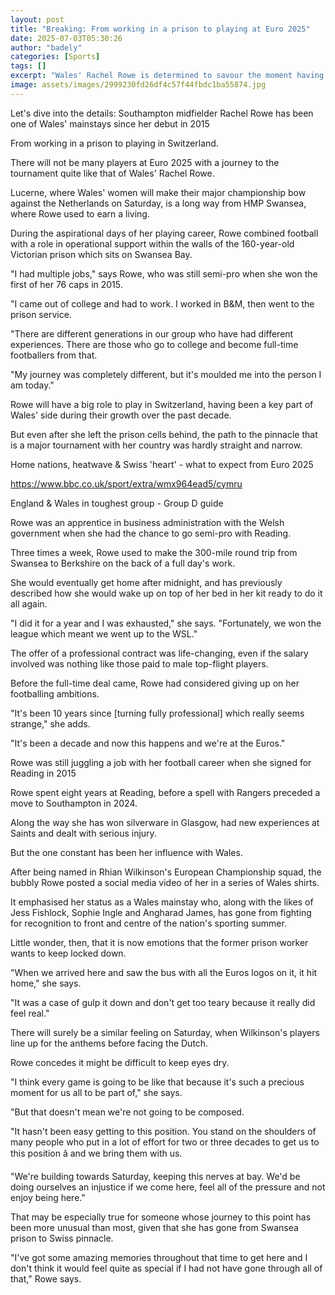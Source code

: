 ```yaml
---
layout: post
title: "Breaking: From working in a prison to playing at Euro 2025"
date: 2025-07-03T05:30:26
author: "badely"
categories: [Sports]
tags: []
excerpt: "Wales' Rachel Rowe is determined to savour the moment having had an unusual journey to Euro 2025."
image: assets/images/2999230fd26df4c57f44fbdc1ba55874.jpg
---
```


Let's dive into the details: Southampton midfielder Rachel Rowe has been one of Wales' mainstays since her debut in 2015

From working in a prison to playing in Switzerland.

There will not be many players at Euro 2025 with a journey to the tournament quite like that of Wales' Rachel Rowe.

Lucerne, where Wales' women will make their major championship bow against the Netherlands on Saturday, is a long way from HMP Swansea, where Rowe used to earn a living.

During the aspirational days of her playing career, Rowe combined football with a role in operational support within the walls of the 160-year-old Victorian prison which sits on Swansea Bay.

"I had multiple jobs," says Rowe, who was still semi-pro when she won the first of her 76 caps in 2015. 

"I came out of college and had to work. I worked in B&M, then went to the prison service. 

"There are different generations in our group who have had different experiences. There are those who go to college and become full-time footballers from that.

"My journey was completely different, but it's moulded me into the person I am today."

Rowe will have a big role to play in Switzerland, having been a key part of Wales' side during their growth over the past decade.

But even after she left the prison cells behind, the path to the pinnacle that is a major tournament with her country was hardly straight and narrow.

Home nations, heatwave & Swiss 'heart' - what to expect from Euro 2025

https://www.bbc.co.uk/sport/extra/wmx964ead5/cymru

England & Wales in toughest group - Group D guide

Rowe was an apprentice in business administration with the Welsh government when she had the chance to go semi-pro with Reading.

Three times a week, Rowe used to make the 300-mile round trip from Swansea to Berkshire on the back of a full day's work. 

She would eventually get home after midnight, and has previously described how she would wake up on top of her bed in her kit ready to do it all again.

"I did it for a year and I was exhausted," she says. "Fortunately, we won the league which meant we went up to the WSL."

The offer of a professional contract was life-changing, even if the salary involved was nothing like those paid to male top-flight players. 

Before the full-time deal came, Rowe had considered giving up on her footballing ambitions.

"It's been 10 years since [turning fully professional] which really seems strange," she adds. 

"It's been a decade and now this happens and we're at the Euros."

Rowe was still juggling a job with her football career when she signed for Reading in 2015

Rowe spent eight years at Reading, before a spell with Rangers preceded a move to Southampton in 2024.

Along the way she has won silverware in Glasgow, had new experiences at Saints and dealt with serious injury.

But the one constant has been her influence with Wales.

After being named in Rhian Wilkinson's European Championship squad, the bubbly Rowe posted a social media video of her in a series of Wales shirts. 

It emphasised her status as a Wales mainstay who, along with the likes of Jess Fishlock, Sophie Ingle and Angharad James, has gone from fighting for recognition to front and centre of the nation's sporting summer.

Little wonder, then, that it is now emotions that the former prison worker wants to keep locked down.

"When we arrived here and saw the bus with all the Euros logos on it, it hit home," she says. 

"It was a case of gulp it down and don't get too teary because it really did feel real."

There will surely be a similar feeling on Saturday, when Wilkinson's players line up for the anthems before facing the Dutch.

Rowe concedes it might be difficult to keep eyes dry.

"I think every game is going to be like that because it's such a precious moment for us all to be part of," she says.

"But that doesn't mean we're not going to be composed. 

"It hasn't been easy getting to this position. You stand on the shoulders of many people who put in a lot of effort for two or three decades to get us to this position â and we bring them with us.

"We're building towards Saturday, keeping this nerves at bay. We'd be doing ourselves an injustice if we come here, feel all of the pressure and not enjoy being here."

That may be especially true for someone whose journey to this point has been more unusual than most, given that she has gone from Swansea prison to Swiss pinnacle.

"I've got some amazing memories throughout that time to get here and I don't think it would feel quite as special if I had not have gone through all of that," Rowe says.


